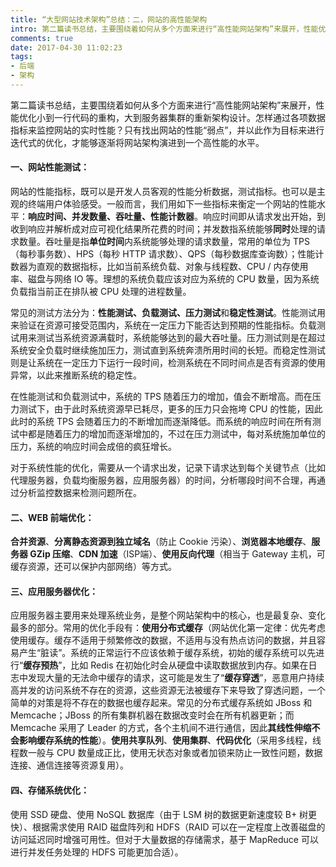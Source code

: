 ```yaml
---
title: “大型网站技术架构”总结：二，网站的高性能架构
intro: 第二篇读书总结，主要围绕着如何从多个方面来进行“高性能网站架构”来展开，性能优化小到一行代码的重构，大到服务器集群的重新架构设计。怎样通过各项数据指标来监控网站的实时性能？只有找出网站的性能“弱点”，并以此作为目标来进行迭代式的优化，才能够逐渐将网站架构演进到一个高性能的水平。
comments: true
date: 2017-04-30 11:02:23
tags:
- 后端
- 架构
---
```



第二篇读书总结，主要围绕着如何从多个方面来进行“高性能网站架构”来展开，性能优化小到一行代码的重构，大到服务器集群的重新架构设计。怎样通过各项数据指标来监控网站的实时性能？只有找出网站的性能“弱点”，并以此作为目标来进行迭代式的优化，才能够逐渐将网站架构演进到一个高性能的水平。

#### 一、网站性能测试：

网站的性能指标，既可以是开发人员客观的性能分析数据，测试指标。也可以是主观的终端用户体验感受。一般而言，我们用如下一些指标来衡定一个网站的性能水平：**响应时间、并发数量、吞吐量、性能计数器**。响应时间即从请求发出开始，到收到响应并解析成对应可视化结果所花费的时间；并发数指系统能够**同时**处理的请求数量。吞吐量是指**单位时间**内系统能够处理的请求数量，常用的单位为 TPS（每秒事务数）、HPS（每秒 HTTP 请求数）、QPS（每秒数据库查询数）；性能计数器为直观的数据指标，比如当前系统负载、对象与线程数、CPU / 内存使用率、磁盘与网络 IO 等。理想的系统负载应该对应为系统的 CPU 数量，因为系统负载指当前正在排队被 CPU 处理的进程数量。

常见的测试方法分为：**性能测试、负载测试、压力测试**和**稳定性测试**。性能测试用来验证在资源可接受范围内，系统在一定压力下能否达到预期的性能指标。负载测试用来测试当系统资源满载时，系统能够达到的最大吞吐量。压力测试则是在超过系统安全负载时继续施加压力，测试直到系统奔溃所用时间的长短。而稳定性测试则是让系统在一定压力下运行一段时间，检测系统在不同时间点是否有资源的使用异常，以此来推断系统的稳定性。

在性能测试和负载测试中，系统的 TPS 随着压力的增加，值会不断增高。而在压力测试下，由于此时系统资源早已耗尽，更多的压力只会拖垮 CPU 的性能，因此此时的系统 TPS 会随着压力的不断增加而逐渐降低。而系统的响应时间在所有测试中都是随着压力的增加而逐渐增加的，不过在压力测试中，每对系统施加单位的压力，系统的响应时间会成倍的疯狂增长。

对于系统性能的优化，需要从一个请求出发，记录下请求达到每个关键节点（比如代理服务器，负载均衡服务器，应用服务器）的时间，分析哪段时间不合理，再通过分析监控数据来检测问题所在。

#### 二、WEB 前端优化：

**合并资源**、**分离静态资源到独立域名**（防止 Cookie 污染）、**浏览器本地缓存**、**服务器 GZip 压缩**、**CDN 加速**（ISP端）、**使用反向代理**（相当于 Gateway 主机，可缓存资源，还可以保护内部网络）等方式。

#### 三、应用服务器优化：

应用服务器主要用来处理系统业务，是整个网站架构中的核心，也是最复杂、变化最多的部分。常用的优化手段有：**使用分布式缓存**（网站优化第一定律：优先考虑使用缓存。缓存不适用于频繁修改的数据，不适用与没有热点访问的数据，并且容易产生“脏读”。系统的正常运行不应该依赖于缓存系统，初始的缓存系统可以先进行“**缓存预热**”，比如 Redis 在初始化时会从硬盘中读取数据放到内存。如果在日志中发现大量的无法命中缓存的请求，这可能是发生了“**缓存穿透**”，恶意用户持续高并发的访问系统不存在的资源，这些资源无法被缓存下来导致了穿透问题，一个简单的对策是将不存在的数据也缓存起来。常见的分布式缓存系统如 JBoss 和 Memcache；JBoss 的所有集群机器在数据改变时会在所有机器更新；而 Memcache 采用了 Leader 的方式，各个主机间不进行通信，因此**其线性伸缩不会影响缓存系统的性能**）。**使用共享队列**、**使用集群**、**代码优化**（采用多线程，线程数一般与 CPU 数量成正比，使用无状态对象或者加锁来防止一致性问题，数据连接、通信连接等资源复用）。

#### 四、存储系统优化：

使用 SSD 硬盘、使用 NoSQL 数据库（由于 LSM 树的数据更新速度较 B+ 树更快）、根据需求使用 RAID 磁盘阵列和 HDFS（RAID 可以在一定程度上改善磁盘的访问延迟同时增强可用性。但对于大量数据的存储需求，基于 MapReduce 可以进行并发任务处理的 HDFS 可能更加合适）。
